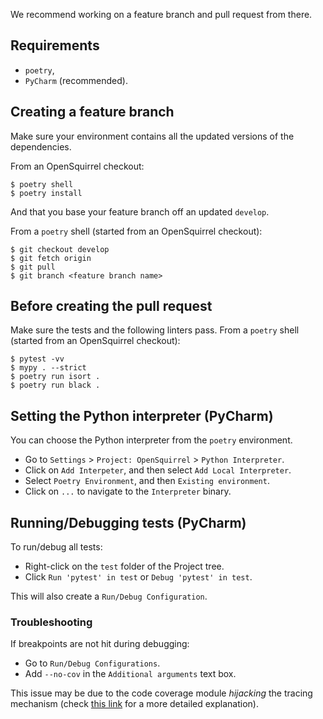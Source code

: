 We recommend working on a feature branch and pull request from there.

## Requirements

- `poetry`,
- `PyCharm` (recommended).

## Creating a feature branch

Make sure your environment contains all the updated versions of the dependencies.

From an OpenSquirrel checkout:

```
$ poetry shell
$ poetry install
```

And that you base your feature branch off an updated `develop`.

From a `poetry` shell (started from an OpenSquirrel checkout):

```
$ git checkout develop
$ git fetch origin
$ git pull
$ git branch <feature branch name>
```

## Before creating the pull request

Make sure the tests and the following linters pass.
From a `poetry` shell (started from an OpenSquirrel checkout):

```
$ pytest -vv
$ mypy . --strict
$ poetry run isort .
$ poetry run black .
```

## Setting the Python interpreter (PyCharm)

You can choose the Python interpreter from the `poetry` environment.

- Go to `Settings` > `Project: OpenSquirrel` > `Python Interpreter`.
- Click on `Add Interpeter`, and then select `Add Local Interpreter`.
- Select `Poetry Environment`, and then `Existing environment`.
- Click on `...` to navigate to the `Interpreter` binary.

## Running/Debugging tests (PyCharm)

To run/debug all tests:

- Right-click on the `test` folder of the Project tree.
- Click `Run 'pytest' in test` or `Debug 'pytest' in test`.

This will also create a `Run/Debug Configuration`.

### Troubleshooting

If breakpoints are not hit during debugging:

- Go to `Run/Debug Configurations`.
- Add `--no-cov` in the `Additional arguments` text box.

This issue may be due to the code coverage module _hijacking_ the tracing mechanism
(check [this link](https://stackoverflow.com/a/56235965/260313) for a more detailed explanation).
